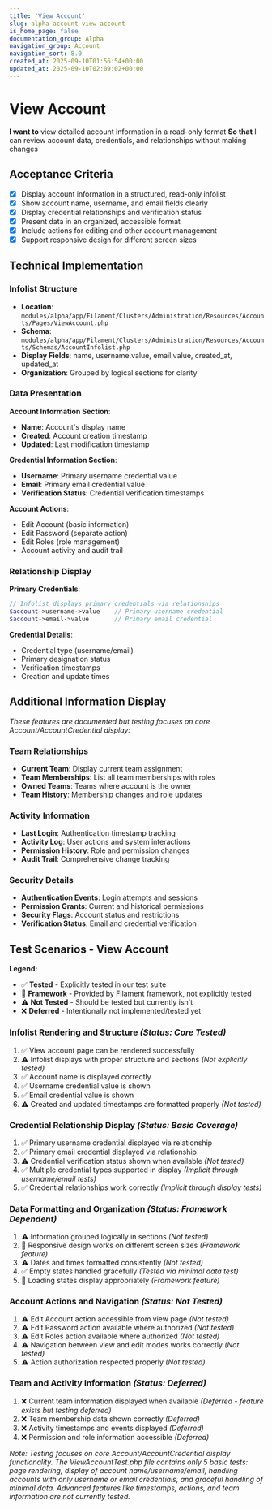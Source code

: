 ```yaml
---
title: 'View Account'
slug: alpha-account-view-account
is_home_page: false
documentation_group: Alpha
navigation_group: Account
navigation_sort: 8.0
created_at: 2025-09-10T01:56:54+00:00
updated_at: 2025-09-10T02:09:02+00:00
---
```

# View Account

**I want to** view detailed account information in a read-only format
**So that** I can review account data, credentials, and relationships without making changes

## Acceptance Criteria

- [x] Display account information in a structured, read-only infolist
- [x] Show account name, username, and email fields clearly
- [x] Display credential relationships and verification status
- [x] Present data in an organized, accessible format
- [x] Include actions for editing and other account management
- [x] Support responsive design for different screen sizes

## Technical Implementation

### Infolist Structure
- **Location**: `modules/alpha/app/Filament/Clusters/Administration/Resources/Accounts/Pages/ViewAccount.php`
- **Schema**: `modules/alpha/app/Filament/Clusters/Administration/Resources/Accounts/Schemas/AccountInfolist.php`
- **Display Fields**: name, username.value, email.value, created_at, updated_at
- **Organization**: Grouped by logical sections for clarity

### Data Presentation

**Account Information Section**:
- **Name**: Account's display name
- **Created**: Account creation timestamp
- **Updated**: Last modification timestamp

**Credential Information Section**:
- **Username**: Primary username credential value
- **Email**: Primary email credential value
- **Verification Status**: Credential verification timestamps

**Account Actions**:
- Edit Account (basic information)
- Edit Password (separate action)
- Edit Roles (role management)
- Account activity and audit trail

### Relationship Display

**Primary Credentials**:
```php
// Infolist displays primary credentials via relationships
$account->username->value    // Primary username credential
$account->email->value       // Primary email credential
```

**Credential Details**:
- Credential type (username/email)
- Primary designation status
- Verification timestamps
- Creation and update times

## Additional Information Display

*These features are documented but testing focuses on core Account/AccountCredential display:*

### Team Relationships
- **Current Team**: Display current team assignment
- **Team Memberships**: List all team memberships with roles
- **Owned Teams**: Teams where account is the owner
- **Team History**: Membership changes and role updates

### Activity Information
- **Last Login**: Authentication timestamp tracking
- **Activity Log**: User actions and system interactions
- **Permission History**: Role and permission changes
- **Audit Trail**: Comprehensive change tracking

### Security Details
- **Authentication Events**: Login attempts and sessions
- **Permission Grants**: Current and historical permissions
- **Security Flags**: Account status and restrictions
- **Verification Status**: Email and credential verification

## Test Scenarios - View Account

**Legend:**
- ✅ **Tested** - Explicitly tested in our test suite
- 🔧 **Framework** - Provided by Filament framework, not explicitly tested
- ⚠️ **Not Tested** - Should be tested but currently isn't
- ❌ **Deferred** - Intentionally not implemented/tested yet

### Infolist Rendering and Structure *(Status: Core Tested)*
1. ✅ View account page can be rendered successfully
2. ⚠️ Infolist displays with proper structure and sections *(Not explicitly tested)*
3. ✅ Account name is displayed correctly
4. ✅ Username credential value is shown
5. ✅ Email credential value is shown
6. ⚠️ Created and updated timestamps are formatted properly *(Not tested)*

### Credential Relationship Display *(Status: Basic Coverage)*
1. ✅ Primary username credential displayed via relationship
2. ✅ Primary email credential displayed via relationship
3. ⚠️ Credential verification status shown when available *(Not tested)*
4. ✅ Multiple credential types supported in display *(Implicit through username/email tests)*
5. ✅ Credential relationships work correctly *(Implicit through display tests)*

### Data Formatting and Organization *(Status: Framework Dependent)*
1. ⚠️ Information grouped logically in sections *(Not tested)*
2. 🔧 Responsive design works on different screen sizes *(Framework feature)*
3. ⚠️ Dates and times formatted consistently *(Not tested)*
4. ✅ Empty states handled gracefully *(Tested via minimal data test)*
5. 🔧 Loading states display appropriately *(Framework feature)*

### Account Actions and Navigation *(Status: Not Tested)*
1. ⚠️ Edit Account action accessible from view page *(Not tested)*
2. ⚠️ Edit Password action available where authorized *(Not tested)*
3. ⚠️ Edit Roles action available where authorized *(Not tested)*
4. ⚠️ Navigation between view and edit modes works correctly *(Not tested)*
5. ⚠️ Action authorization respected properly *(Not tested)*

### Team and Activity Information *(Status: Deferred)*
1. ❌ Current team information displayed when available *(Deferred - feature exists but testing deferred)*
2. ❌ Team membership data shown correctly *(Deferred)*
3. ❌ Activity timestamps and events displayed *(Deferred)*
4. ❌ Permission and role information accessible *(Deferred)*

*Note: Testing focuses on core Account/AccountCredential display functionality. The ViewAccountTest.php file contains only 5 basic tests: page rendering, display of account name/username/email, handling accounts with only username or email credentials, and graceful handling of minimal data. Advanced features like timestamps, actions, and team information are not currently tested.*